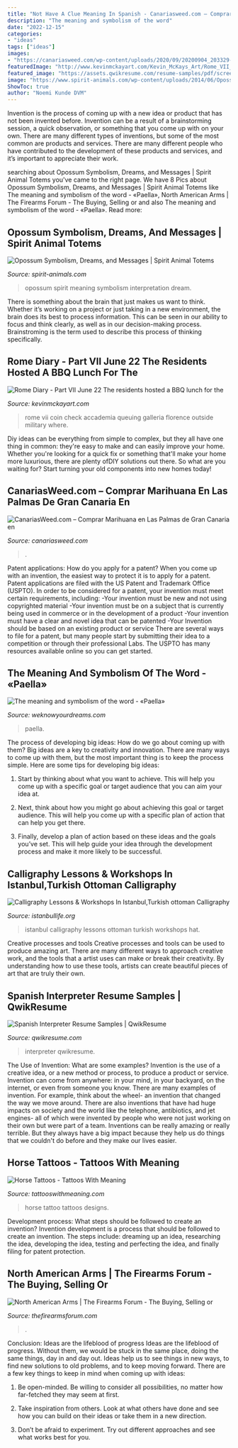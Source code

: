 ```yaml
---
title: "Not Have A Clue Meaning In Spanish - Canariasweed.com – Comprar Marihuana En Las Palmas De Gran Canaria En"
description: "The meaning and symbolism of the word"
date: "2022-12-15"
categories:
- "ideas"
tags: ["ideas"]
images:
- "https://canariasweed.com/wp-content/uploads/2020/09/20200904_203329-1-scaled.jpg"
featuredImage: "http://www.kevinmckayart.com/Kevin_McKays_Art/Rome_VII_files/pastedGraphic_30.jpg"
featured_image: "https://assets.qwikresume.com/resume-samples/pdf/screenshots/spanish-interpreter-1576329862-pdf.jpg"
image: "https://www.spirit-animals.com/wp-content/uploads/2014/06/Opossum2-1024x682.jpg"
ShowToc: true
author: "Noemi Kunde DVM"
---
```



Invention is the process of coming up with a new idea or product that has not been invented before. Invention can be a result of a brainstorming session, a quick observation, or something that you come up with on your own. There are many different types of inventions, but some of the most common are products and services. There are many different people who have contributed to the development of these products and services, and it’s important to appreciate their work.

	

		
searching about Opossum Symbolism, Dreams, and Messages | Spirit Animal Totems you've came to the right page. We have 8 Pics about Opossum Symbolism, Dreams, and Messages | Spirit Animal Totems like The meaning and symbolism of the word - «Paella», North American Arms | The Firearms Forum - The Buying, Selling or and also The meaning and symbolism of the word - «Paella». Read more:
		
    
## Opossum Symbolism, Dreams, And Messages | Spirit Animal Totems

<img loading=lazy src="https://www.spirit-animals.com/wp-content/uploads/2014/06/Opossum2-1024x682.jpg" onerror="this.onerror=null;this.src='https://tse4.mm.bing.net/th?id=OIP.cFvJq09EWxTssjyEUye2kAHaE7&amp;pid=15.1';" alt="Opossum Symbolism, Dreams, and Messages | Spirit Animal Totems">

_Source: spirit-animals.com_

>opossum spirit meaning symbolism interpretation dream. 

	

There is something about the brain that just makes us want to think. Whether it’s working on a project or just taking in a new environment, the brain does its best to process information. This can be seen in our ability to focus and think clearly, as well as in our decision-making process. Brainstroming is the term used to describe this process of thinking specifically.

    
## Rome Diary - Part VII June 22 The Residents Hosted A BBQ Lunch For The

<img loading=lazy src="http://www.kevinmckayart.com/Kevin_McKays_Art/Rome_VII_files/pastedGraphic_30.jpg" onerror="this.onerror=null;this.src='https://tse2.mm.bing.net/th?id=OIP.u-OTa6-BnAOk8jhVGJPZagAAAA&amp;pid=15.1';" alt="Rome Diary - Part VII June 22 The residents hosted a BBQ lunch for the">

_Source: kevinmckayart.com_

>rome vii coin check accademia queuing galleria florence outside military where. 

	

Diy ideas can be everything from simple to complex, but they all have one thing in common: they're easy to make and can easily improve your home. Whether you're looking for a quick fix or something that'll make your home more luxurious, there are plenty ofDIY solutions out there. So what are you waiting for? Start turning your old components into new homes today!

    
## CanariasWeed.com – Comprar Marihuana En Las Palmas De Gran Canaria En

<img loading=lazy src="https://canariasweed.com/wp-content/uploads/2020/09/20200904_203329-1-scaled.jpg" onerror="this.onerror=null;this.src='https://tse4.mm.bing.net/th?id=OIP.QE4G7_SbyoN--AXMuI4XzwHaJ5&amp;pid=15.1';" alt="CanariasWeed.com – Comprar Marihuana en Las Palmas de Gran Canaria en">

_Source: canariasweed.com_

>. 

	

Patent applications: How do you apply for a patent?
When you come up with an invention, the easiest way to protect it is to apply for a patent. Patent applications are filed with the US Patent and Trademark Office (USPTO). In order to be considered for a patent, your invention must meet certain requirements, including: 
-Your invention must be new and not using copyrighted material
-Your invention must be on a subject that is currently being used in commerce or in the development of a product
-Your invention must have a clear and novel idea that can be patented
-Your Invention should be based on an existing product or service There are several ways to file for a patent, but many people start by submitting their idea to a competition or through their professional Labs. The USPTO has many resources available online so you can get started.

    
## The Meaning And Symbolism Of The Word - «Paella»

<img loading=lazy src="https://weknowyourdreams.com/images/paella/paella-01.jpg" onerror="this.onerror=null;this.src='https://tse1.mm.bing.net/th?id=OIP.fCuZi7Ah2vbcfu1eMFwEAQHaLH&amp;pid=15.1';" alt="The meaning and symbolism of the word - «Paella»">

_Source: weknowyourdreams.com_

>paella. 

	

The process of developing big ideas: How do we go about coming up with them?
Big ideas are a key to creativity and innovation. There are many ways to come up with them, but the most important thing is to keep the process simple. Here are some tips for developing big ideas:
1. Start by thinking about what you want to achieve. This will help you come up with a specific goal or target audience that you can aim your idea at.

2. Next, think about how you might go about achieving this goal or target audience. This will help you come up with a specific plan of action that can help you get there.

3. Finally, develop a plan of action based on these ideas and the goals you’ve set. This will help guide your idea through the development process and make it more likely to be successful.

    
## Calligraphy Lessons &amp; Workshops In Istanbul,Turkish Ottoman Calligraphy

<img loading=lazy src="http://www.istanbullife.org/calligraph-lesson-in-istanbul/calligraph-lesson-in-istanbul5.jpg" onerror="this.onerror=null;this.src='https://tse2.mm.bing.net/th?id=OIP.lscOe8bZRkKq3PBOwWJ0zAHaLH&amp;pid=15.1';" alt="Calligraphy Lessons &amp; Workshops In Istanbul,Turkish ottoman Calligraphy">

_Source: istanbullife.org_

>istanbul calligraphy lessons ottoman turkish workshops hat. 

	

Creative processes and tools
Creative processes and tools can be used to produce amazing art. There are many different ways to approach creative work, and the tools that a artist uses can make or break their creativity. By understanding how to use these tools, artists can create beautiful pieces of art that are truly their own.

    
## Spanish Interpreter Resume Samples | QwikResume

<img loading=lazy src="https://assets.qwikresume.com/resume-samples/pdf/screenshots/spanish-interpreter-1576329862-pdf.jpg" onerror="this.onerror=null;this.src='https://tse3.mm.bing.net/th?id=OIP.pDRW8WcF3RDX1l-cwleRGgHaKe&amp;pid=15.1';" alt="Spanish Interpreter Resume Samples | QwikResume">

_Source: qwikresume.com_

>interpreter qwikresume. 

	

The Use of Invention: What are some examples?
Invention is the use of a creative idea, or a new method or process, to produce a product or service. Invention can come from anywhere: in your mind, in your backyard, on the internet, or even from someone you know. 
There are many examples of invention. For example, think about the wheel- an invention that changed the way we move around. There are also inventions that have had huge impacts on society and the world like the telephone, antibiotics, and jet engines- all of which were invented by people who were not just working on their own but were part of a team. 
Inventions can be really amazing or really terrible. But they always have a big impact because they help us do things that we couldn't do before and they make our lives easier.

    
## Horse Tattoos - Tattoos With Meaning

<img loading=lazy src="https://www.tattooswithmeaning.com/wp-content/gallery/horse/Horse-Tattoo-9.jpg" onerror="this.onerror=null;this.src='https://tse1.mm.bing.net/th?id=OIP.wyMZllQ_Wa7nk4NDMasBrQHaHa&amp;pid=15.1';" alt="Horse Tattoos - Tattoos With Meaning">

_Source: tattooswithmeaning.com_

>horse tattoo tattoos designs. 

	

Development process: What steps should be followed to create an invention?
Invention development is a process that should be followed to create an invention. The steps include: dreaming up an idea, researching the idea, developing the idea, testing and perfecting the idea, and finally filing for patent protection.

    
## North American Arms | The Firearms Forum - The Buying, Selling Or

<img loading=lazy src="https://www.thefirearmsforum.com/attachments/20191224_191844-jpg.200484/" onerror="this.onerror=null;this.src='https://tse4.mm.bing.net/th?id=OIP.b_HjJbkwqtssZrU5qASUTwHaJ4&amp;pid=15.1';" alt="North American Arms | The Firearms Forum - The Buying, Selling or">

_Source: thefirearmsforum.com_

>. 

	

Conclusion: Ideas are the lifeblood of progress
Ideas are the lifeblood of progress. Without them, we would be stuck in the same place, doing the same things, day in and day out. Ideas help us to see things in new ways, to find new solutions to old problems, and to keep moving forward.
There are a few key things to keep in mind when coming up with ideas:

1. Be open-minded. Be willing to consider all possibilities, no matter how far-fetched they may seem at first.

2. Take inspiration from others. Look at what others have done and see how you can build on their ideas or take them in a new direction.

3. Don’t be afraid to experiment. Try out different approaches and see what works best for you.

